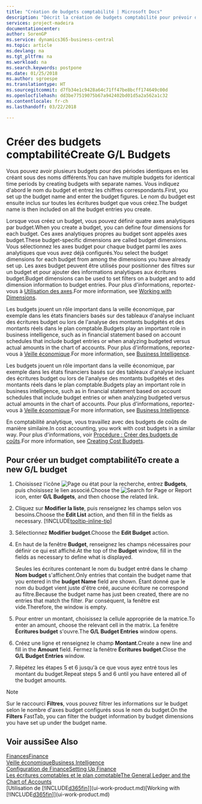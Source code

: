 ```yaml
---
title: "Création de budgets comptabilité | Microsoft Docs"
description: "Décrit la création de budgets comptabilité pour prévoir différentes activités financières et affecter des axes analytiques à des fins de veille économique."
services: project-madeira
documentationcenter: 
author: SorenGP
ms.service: dynamics365-business-central
ms.topic: article
ms.devlang: na
ms.tgt_pltfrm: na
ms.workload: na
ms.search.keywords: postpone
ms.date: 01/25/2018
ms.author: sgroespe
ms.translationtype: HT
ms.sourcegitcommit: d7fb34e1c9428a64c71ff47be8bcff174649c00d
ms.openlocfilehash: dd3be77519075b67a942402bd01d5a2a562a1c32
ms.contentlocale: fr-ch
ms.lasthandoff: 03/22/2018

---
```

# <a name="create-gl-budgets"></a><span data-ttu-id="2baf4-103">Créer des budgets comptabilité</span><span class="sxs-lookup"><span data-stu-id="2baf4-103">Create G/L Budgets</span></span>
<span data-ttu-id="2baf4-104">Vous pouvez avoir plusieurs budgets pour des périodes identiques en les créant sous des noms différents.</span><span class="sxs-lookup"><span data-stu-id="2baf4-104">You can have multiple budgets for identical time periods by creating budgets with separate names.</span></span> <span data-ttu-id="2baf4-105">Vous indiquez d'abord le nom du budget et entrez les chiffres correspondants.</span><span class="sxs-lookup"><span data-stu-id="2baf4-105">First, you set up the budget name and enter the budget figures.</span></span> <span data-ttu-id="2baf4-106">Le nom du budget est ensuite inclus sur toutes les écritures budget que vous créez.</span><span class="sxs-lookup"><span data-stu-id="2baf4-106">The budget name is then included on all the budget entries you create.</span></span>  

 <span data-ttu-id="2baf4-107">Lorsque vous créez un budget, vous pouvez définir quatre axes analytiques par budget.</span><span class="sxs-lookup"><span data-stu-id="2baf4-107">When you create a budget, you can define four dimensions for each budget.</span></span> <span data-ttu-id="2baf4-108">Ces axes analytiques propres au budget sont appelés axes budget.</span><span class="sxs-lookup"><span data-stu-id="2baf4-108">These budget-specific dimensions are called budget dimensions.</span></span> <span data-ttu-id="2baf4-109">Vous sélectionnez les axes budget pour chaque budget parmi les axes analytiques que vous avez déjà configurés.</span><span class="sxs-lookup"><span data-stu-id="2baf4-109">You select the budget dimensions for each budget from among the dimensions you have already set up.</span></span> <span data-ttu-id="2baf4-110">Les axes budget peuvent être utilisés pour positionner des filtres sur un budget et pour ajouter des informations analytiques aux écritures budget.</span><span class="sxs-lookup"><span data-stu-id="2baf4-110">Budget dimensions can be used to set filters on a budget and to add dimension information to budget entries.</span></span> <span data-ttu-id="2baf4-111">Pour plus d'informations, reportez-vous à [Utilisation des axes](finance-dimensions.md).</span><span class="sxs-lookup"><span data-stu-id="2baf4-111">For more information, see [Working with Dimensions](finance-dimensions.md).</span></span>

 <span data-ttu-id="2baf4-112">Les budgets jouent un rôle important dans la veille économique, par exemple dans les états financiers basés sur des tableaux d'analyse incluant des écritures budget ou lors de l'analyse des montants budgétés et des montants réels dans le plan comptable.</span><span class="sxs-lookup"><span data-stu-id="2baf4-112">Budgets play an important role in business intelligence, such as in financial statement based on account schedules that include budget entries or when analyzing budgeted versus actual amounts in the chart of accounts.</span></span> <span data-ttu-id="2baf4-113">Pour plus d'informations, reportez-vous à [Veille économique](bi.md).</span><span class="sxs-lookup"><span data-stu-id="2baf4-113">For more information, see [Business Intelligence](bi.md).</span></span>

 <span data-ttu-id="2baf4-114">Les budgets jouent un rôle important dans la veille économique, par exemple dans les états financiers basés sur des tableaux d'analyse incluant des écritures budget ou lors de l'analyse des montants budgétés et des montants réels dans le plan comptable.</span><span class="sxs-lookup"><span data-stu-id="2baf4-114">Budgets play an important role in business intelligence, such as in financial statement based on account schedules that include budget entries or when analyzing budgeted versus actual amounts in the chart of accounts.</span></span> <span data-ttu-id="2baf4-115">Pour plus d'informations, reportez-vous à [Veille économique](bi.md).</span><span class="sxs-lookup"><span data-stu-id="2baf4-115">For more information, see [Business Intelligence](bi.md).</span></span>

<span data-ttu-id="2baf4-116">En comptabilité analytique, vous travaillez avec des budgets de coûts de manière similaire.</span><span class="sxs-lookup"><span data-stu-id="2baf4-116">In cost accounting, you work with cost budgets in a similar way.</span></span> <span data-ttu-id="2baf4-117">Pour plus d'informations, voir [Procédure : Créer des budgets de coûts](finance-create-cost-budgets.md).</span><span class="sxs-lookup"><span data-stu-id="2baf4-117">For more information, see [Creating Cost Budgets](finance-create-cost-budgets.md).</span></span>    

## <a name="to-create-a-new-gl-budget"></a><span data-ttu-id="2baf4-118">Pour créer un budget comptabilité</span><span class="sxs-lookup"><span data-stu-id="2baf4-118">To create a new G/L budget</span></span>  
1. <span data-ttu-id="2baf4-119">Choisissez l'icône ![Page ou état pour la recherche](media/ui-search/search_small.png "Page ou état pour la recherche"), entrez **Budgets**, puis choisissez le lien associé.</span><span class="sxs-lookup"><span data-stu-id="2baf4-119">Choose the ![Search for Page or Report](media/ui-search/search_small.png "Search for Page or Report icon") icon, enter **G/L Budgets**, and then choose the related link.</span></span>  
2. <span data-ttu-id="2baf4-120">Cliquez sur **Modifier la liste**, puis renseignez les champs selon vos besoins.</span><span class="sxs-lookup"><span data-stu-id="2baf4-120">Choose the **Edit List** action, and then fill in the fields as necessary.</span></span> [!INCLUDE[tooltip-inline-tip](includes/tooltip-inline-tip_md.md)]  
3. <span data-ttu-id="2baf4-121">Sélectionnez **Modifier budget**.</span><span class="sxs-lookup"><span data-stu-id="2baf4-121">Choose the **Edit Budget** action.</span></span>
4. <span data-ttu-id="2baf4-122">En haut de la fenêtre **Budget**, renseignez les champs nécessaires pour définir ce qui est affiché.</span><span class="sxs-lookup"><span data-stu-id="2baf4-122">At the top of the **Budget** window, fill in the fields as necessary to define what is displayed.</span></span>  

    <span data-ttu-id="2baf4-123">Seules les écritures contenant le nom du budget entré dans le champ **Nom budget** s'affichent.</span><span class="sxs-lookup"><span data-stu-id="2baf4-123">Only entries that contain the budget name that you entered in the **budget Name** field are shown.</span></span> <span data-ttu-id="2baf4-124">Étant donné que le nom du budget vient juste d'être créé, aucune écriture ne correspond au filtre.</span><span class="sxs-lookup"><span data-stu-id="2baf4-124">Because the budget name has just been created, there are no entries that match the filter.</span></span> <span data-ttu-id="2baf4-125">Par conséquent, la fenêtre est vide.</span><span class="sxs-lookup"><span data-stu-id="2baf4-125">Therefore, the window is empty.</span></span>  
5. <span data-ttu-id="2baf4-126">Pour entrer un montant, choisissez la cellule appropriée de la matrice.</span><span class="sxs-lookup"><span data-stu-id="2baf4-126">To enter an amount, choose the relevant cell in the matrix.</span></span> <span data-ttu-id="2baf4-127">La fenêtre **Écritures budget** s'ouvre.</span><span class="sxs-lookup"><span data-stu-id="2baf4-127">The **G/L Budget Entries** window opens.</span></span>  
6. <span data-ttu-id="2baf4-128">Créez une ligne et renseignez le champ **Montant**.</span><span class="sxs-lookup"><span data-stu-id="2baf4-128">Create a new line and fill in the **Amount** field.</span></span> <span data-ttu-id="2baf4-129">Fermez la fenêtre **Écritures budget**.</span><span class="sxs-lookup"><span data-stu-id="2baf4-129">Close the **G/L Budget Entries** window.</span></span>  
7. <span data-ttu-id="2baf4-130">Répétez les étapes 5 et 6 jusqu'à ce que vous ayez entré tous les montant du budget.</span><span class="sxs-lookup"><span data-stu-id="2baf4-130">Repeat steps 5 and 6 until you have entered all of the budget amounts.</span></span>  

> [!NOTE]  
>  <span data-ttu-id="2baf4-131">Sur le raccourci **Filtres**, vous pouvez filtrer les informations sur le budget selon le nombre d'axes budget configurés sous le nom du budget.</span><span class="sxs-lookup"><span data-stu-id="2baf4-131">On the **Filters** FastTab, you can filter the budget information by budget dimensions you have set up under the budget name.</span></span>   

## <a name="see-also"></a><span data-ttu-id="2baf4-132">Voir aussi</span><span class="sxs-lookup"><span data-stu-id="2baf4-132">See Also</span></span>
[<span data-ttu-id="2baf4-133">Finances</span><span class="sxs-lookup"><span data-stu-id="2baf4-133">Finance</span></span>](finance.md)  
[<span data-ttu-id="2baf4-134">Veille économique</span><span class="sxs-lookup"><span data-stu-id="2baf4-134">Business Intelligence</span></span>](bi.md)  
[<span data-ttu-id="2baf4-135">Configuration de Finance</span><span class="sxs-lookup"><span data-stu-id="2baf4-135">Setting Up Finance</span></span>](finance-setup-finance.md)  
[<span data-ttu-id="2baf4-136">Les écritures comptables et le plan comptable</span><span class="sxs-lookup"><span data-stu-id="2baf4-136">The General Ledger and the Chart of Accounts</span></span>](finance-general-ledger.md)  
<span data-ttu-id="2baf4-137">[Utilisation de [!INCLUDE[d365fin](includes/d365fin_md.md)]](ui-work-product.md)</span><span class="sxs-lookup"><span data-stu-id="2baf4-137">[Working with [!INCLUDE[d365fin](includes/d365fin_md.md)]](ui-work-product.md)</span></span>  

